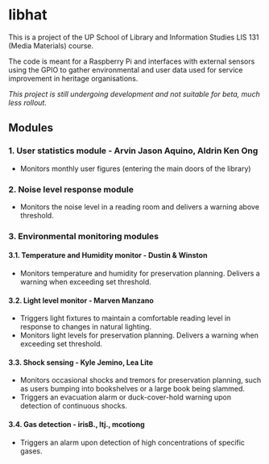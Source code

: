 # libhat
This is a project of the UP School of Library and Information Studies LIS 131 (Media Materials) course.

The code is meant for a Raspberry Pi and interfaces with external sensors using the GPIO to gather environmental and user data used for service improvement in heritage organisations.

*This project is still undergoing development and not suitable for beta, much less rollout.*

## Modules

### 1. User statistics module - Arvin Jason Aquino, Aldrin Ken Ong
   * Monitors monthly user figures (entering the main doors of the library)

### 2. Noise level response module
   * Monitors the noise level in a reading room and delivers a warning above threshold.

### 3. Environmental monitoring modules
####   3.1. Temperature and Humidity monitor - Dustin & Winston
   * Monitors temperature and humidity for preservation planning. Delivers a warning when exceeding set threshold.

####   3.2. Light level monitor - Marven Manzano
   * Triggers light fixtures to maintain a comfortable reading level in response to changes in natural lighting.
   * Monitors light levels for preservation planning. Delivers a warning when exceeding set threshold.

####   3.3. Shock sensing - Kyle Jemino, Lea Lite
   * Monitors occasional shocks and tremors for preservation planning, such as users bumping into bookshelves or a large book being slammed.
   *  Triggers an evacuation alarm or duck-cover-hold warning upon detection of continuous shocks.

####   3.4. Gas detection - irisB., ltj., mcotiong
   *  Triggers an alarm upon detection of high concentrations of specific gases.

